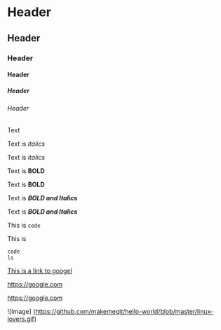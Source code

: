 # Header

## Header

### Header

#### Header

##### Header

###### Header

Text

Text is *italics*

Text is _italics_

Text is **BOLD**

Text is __BOLD__

Text is ***BOLD and Italics***

Text is ___BOLD and Italics___

This is `code`

This is
```
code
ls
```
[This is a link to googel](https://google.com)

<https://google.com>

https://google.com

![Image]
(https://github.com/makemegit/hello-world/blob/master/linux-lovers.gif)
